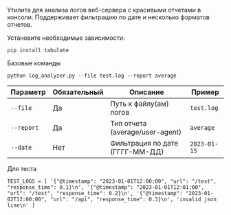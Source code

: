 Утилита для анализа логов веб-сервера с красивыми отчетами в консоли. Поддерживает фильтрацию по дате и несколько форматов отчетов.

Установите необходимые зависимости:

`pip install tabulate`

Базовые команды

```python log_analyzer.py --file test.log --report average```

| Параметр   | Обязательный | Описание                          | Пример         |
|------------|--------------|-----------------------------------|----------------|
| `--file`   | Да           | Путь к файлу(ам) логов            | `test.log`   |
| `--report` | Да           | Тип отчета (average/user-agent)   | `average`      |
| `--date`   | Нет          | Фильтрация по дате (ГГГГ-ММ-ДД)   | `2023-01-15`   |

Для теста

`TEST_LOGS = [
    '{"@timestamp": "2023-01-01T12:00:00", "url": "/test", "response_time": 0.1}\n',
    '{"@timestamp": "2023-01-01T12:01:00", "url": "/test", "response_time": 0.2}\n',
    '{"@timestamp": "2023-01-02T12:00:00", "url": "/api", "response_time": 0.3}\n',
    'invalid json line\n'
]`
